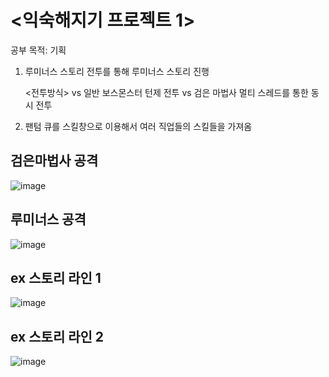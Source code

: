 # <익숙해지기 프로젝트 1>
  공부 목적: 기획

1. 루미너스 스토리 
   전투를 통해 루미너스 스토리 진행 
   
   <전투방식>
    vs 일반 보스몬스터 
       턴제 전투
    vs 검은 마법사
       멀티 스레드를 통한 동시 전투
2. 팬텀
       큐를 스킬창으로 이용해서 여러 직업들의 스킬들을 가져옴 
       
       
## 검은마법사 공격       
![image](https://user-images.githubusercontent.com/94632156/222880391-cb448cfb-3b84-4298-ae65-af7a3b4537e6.png)

## 루미너스 공격 
![image](https://user-images.githubusercontent.com/94632156/222880350-12327ae2-4634-4b37-8557-32fb884be3f1.png)

## ex 스토리 라인 1
![image](https://user-images.githubusercontent.com/94632156/222880411-addf5bd9-9193-4b8b-a4ea-015d144c6f53.png)

## ex 스토리 라인 2 
![image](https://user-images.githubusercontent.com/94632156/222880422-2996f29c-fcc8-4558-b928-cc86415f9b59.png)


